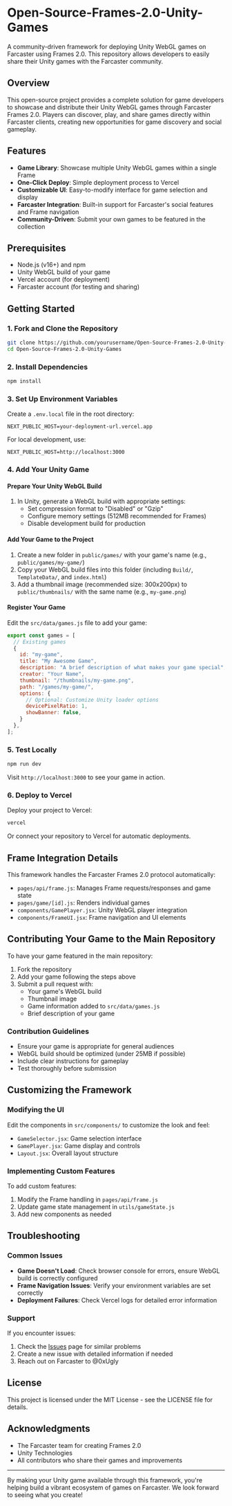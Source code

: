 # Open-Source-Frames-2.0-Unity-Games

A community-driven framework for deploying Unity WebGL games on Farcaster using Frames 2.0. This repository allows developers to easily share their Unity games with the Farcaster community.

## Overview

This open-source project provides a complete solution for game developers to showcase and distribute their Unity WebGL games through Farcaster Frames 2.0. Players can discover, play, and share games directly within Farcaster clients, creating new opportunities for game discovery and social gameplay.

## Features

- **Game Library**: Showcase multiple Unity WebGL games within a single Frame
- **One-Click Deploy**: Simple deployment process to Vercel
- **Customizable UI**: Easy-to-modify interface for game selection and display
- **Farcaster Integration**: Built-in support for Farcaster's social features and Frame navigation
- **Community-Driven**: Submit your own games to be featured in the collection

## Prerequisites

- Node.js (v16+) and npm
- Unity WebGL build of your game
- Vercel account (for deployment)
- Farcaster account (for testing and sharing)

## Getting Started

### 1. Fork and Clone the Repository

```bash
git clone https://github.com/yourusername/Open-Source-Frames-2.0-Unity-Games.git
cd Open-Source-Frames-2.0-Unity-Games
```

### 2. Install Dependencies

```bash
npm install
```

### 3. Set Up Environment Variables

Create a `.env.local` file in the root directory:

```
NEXT_PUBLIC_HOST=your-deployment-url.vercel.app
```

For local development, use:
```
NEXT_PUBLIC_HOST=http://localhost:3000
```

### 4. Add Your Unity Game

#### Prepare Your Unity WebGL Build

1. In Unity, generate a WebGL build with appropriate settings:
   - Set compression format to "Disabled" or "Gzip"
   - Configure memory settings (512MB recommended for Frames)
   - Disable development build for production

#### Add Your Game to the Project

1. Create a new folder in `public/games/` with your game's name (e.g., `public/games/my-game/`)
2. Copy your WebGL build files into this folder (including `Build/`, `TemplateData/`, and `index.html`)
3. Add a thumbnail image (recommended size: 300x200px) to `public/thumbnails/` with the same name (e.g., `my-game.png`)

#### Register Your Game

Edit the `src/data/games.js` file to add your game:

```javascript
export const games = [
  // Existing games
  {
    id: "my-game",
    title: "My Awesome Game",
    description: "A brief description of what makes your game special",
    creator: "Your Name",
    thumbnail: "/thumbnails/my-game.png",
    path: "/games/my-game/",
    options: {
      // Optional: Customize Unity loader options
      devicePixelRatio: 1,
      showBanner: false,
    }
  },
];
```

### 5. Test Locally

```bash
npm run dev
```

Visit `http://localhost:3000` to see your game in action.

### 6. Deploy to Vercel

Deploy your project to Vercel:

```bash
vercel
```

Or connect your repository to Vercel for automatic deployments.

## Frame Integration Details

This framework handles the Farcaster Frames 2.0 protocol automatically:

- `pages/api/frame.js`: Manages Frame requests/responses and game state
- `pages/game/[id].js`: Renders individual games
- `components/GamePlayer.jsx`: Unity WebGL player integration
- `components/FrameUI.jsx`: Frame navigation and UI elements

## Contributing Your Game to the Main Repository

To have your game featured in the main repository:

1. Fork the repository
2. Add your game following the steps above
3. Submit a pull request with:
   - Your game's WebGL build
   - Thumbnail image
   - Game information added to `src/data/games.js`
   - Brief description of your game

### Contribution Guidelines

- Ensure your game is appropriate for general audiences
- WebGL build should be optimized (under 25MB if possible)
- Include clear instructions for gameplay
- Test thoroughly before submission

## Customizing the Framework

### Modifying the UI

Edit the components in `src/components/` to customize the look and feel:

- `GameSelector.jsx`: Game selection interface
- `GamePlayer.jsx`: Game display and controls
- `Layout.jsx`: Overall layout structure

### Implementing Custom Features

To add custom features:

1. Modify the Frame handling in `pages/api/frame.js`
2. Update game state management in `utils/gameState.js`
3. Add new components as needed

## Troubleshooting

### Common Issues

- **Game Doesn't Load**: Check browser console for errors, ensure WebGL build is correctly configured
- **Frame Navigation Issues**: Verify your environment variables are set correctly
- **Deployment Failures**: Check Vercel logs for detailed error information

### Support

If you encounter issues:

1. Check the [Issues](https://github.com/0xUgly/Open-Source-Frames-2.0-Unity-Games/issues) page for similar problems
2. Create a new issue with detailed information if needed
3. Reach out on Farcaster to @0xUgly

## License

This project is licensed under the MIT License - see the LICENSE file for details.

## Acknowledgments

- The Farcaster team for creating Frames 2.0
- Unity Technologies
- All contributors who share their games and improvements

---

By making your Unity game available through this framework, you're helping build a vibrant ecosystem of games on Farcaster. We look forward to seeing what you create!
